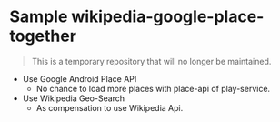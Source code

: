Sample wikipedia-google-place-together
===

> This is a temporary repository  that will no longer be maintained.

- Use Google Android Place API 
	- No chance to load more places with place-api of play-service.
- Use Wikipedia Geo-Search
	- As compensation to use Wikipedia Api.
